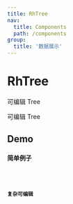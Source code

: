```yaml
---
title: RhTree
nav:
  title: Components
  path: /components
group:
  title: '数据展示'
---
```


# RhTree

可编辑 Tree

可编辑 Tree

## Demo

#### 简单例子

<code src="./simple.tsx">

#### 复杂可编辑

<code src="./complex.tsx">

<API src="./type.ts">
